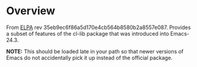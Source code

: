# Overview
From
[ELPA](http://git.savannah.gnu.org/gitweb/?p=emacs/elpa.git;a=commit;h=35eb9ec6f86a5d170e4cb564b8580b2a8557e087)
rev 35eb9ec6f86a5d170e4cb564b8580b2a8557e087.  Provides a subset of features of
the cl-lib package that was introduced into Emacs-24.3.

**NOTE:** This should be loaded late in your path so that newer versions of Emacs
do not accidentally pick it up instead of the official package.
